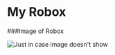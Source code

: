 My Robox
=======

###Image of Robox

![Just in case image doesn't show](http://media.moddb.com/images/groups/1/6/5542/Derp_Derp_Derp.png)

